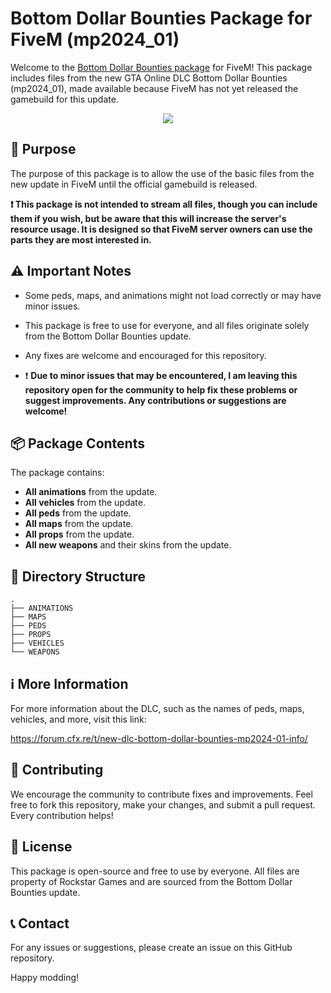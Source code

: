 # Bottom Dollar Bounties Package for FiveM (mp2024_01)
Welcome to the [Bottom Dollar Bounties package](https://www.rockstargames.com/es/newswire/article/51195a98k31273/gta-online-bottom-dollar-bounties-out-now) for FiveM! This package includes files from the new GTA Online DLC Bottom Dollar Bounties (mp2024_01), made available because FiveM has not yet released the gamebuild for this update.
<div style="text-align: center;">
  <img src="https://videos-rockstargames-com.akamaized.net/v4/oa46rs8r/art/global.jpg">
</div>



## 🎯 Purpose

The purpose of this package is to allow the use of the basic files from the new update in FiveM until the official gamebuild is released. 

**❗ This package is not intended to stream all files, though you can include them if you wish, but be aware that this will increase the server's resource usage. It is designed so that FiveM server owners can use the parts they are most interested in.**

## ⚠️ Important Notes

- Some peds, maps, and animations might not load correctly or may have minor issues.
- This package is free to use for everyone, and all files originate solely from the Bottom Dollar Bounties update.
- Any fixes are welcome and encouraged for this repository.

- ❗ **Due to minor issues that may be encountered, I am leaving this repository open for the community to help fix these problems or suggest improvements. Any contributions or suggestions are welcome!**

## 📦 Package Contents

The package contains:

- **All animations** from the update.
- **All vehicles** from the update.
- **All peds** from the update.
- **All maps** from the update.
- **All props** from the update.
- **All new weapons** and their skins from the update.

## 📂 Directory Structure

```plaintext
.
├── ANIMATIONS
├── MAPS
├── PEDS
├── PROPS
├── VEHICLES
└── WEAPONS
```

## ℹ️ More Information

For more information about the DLC, such as the names of peds, maps, vehicles, and more, visit this link:

https://forum.cfx.re/t/new-dlc-bottom-dollar-bounties-mp2024-01-info/

## 🤝 Contributing

We encourage the community to contribute fixes and improvements. Feel free to fork this repository, make your changes, and submit a pull request. Every contribution helps!

## 📜 License

This package is open-source and free to use by everyone. All files are property of Rockstar Games and are sourced from the Bottom Dollar Bounties update.

## 📞 Contact

For any issues or suggestions, please create an issue on this GitHub repository.

Happy modding!
